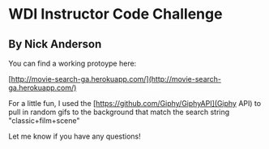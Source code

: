 WDI Instructor Code Challenge
=============================

By Nick Anderson
-----------------

You can find a working protoype here:

[http://movie-search-ga.herokuapp.com/](http://movie-search-ga.herokuapp.com/)

For a little fun, I used the [https://github.com/Giphy/GiphyAPI](Giphy API) to pull in random gifs to the background that match the search string "classic+film+scene"

Let me know if you have any questions!